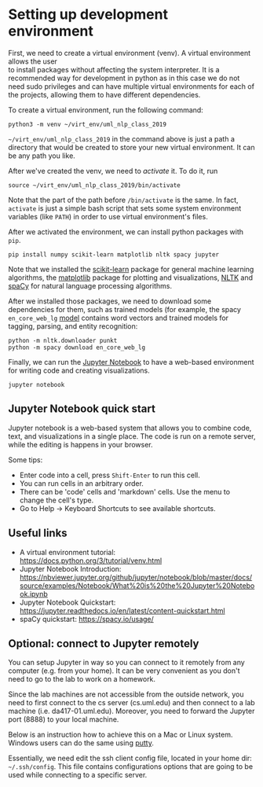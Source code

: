 # Setting up development environment

First, we need to create a virtual environment (venv). A virtual environment allows the user  
to install packages without affecting the system interpreter. It is a recommended way for development in python 
as in this case we do not need sudo privileges and can have multiple virtual environments for each of 
the projects, allowing them to have different dependencies.

To create a virtual environment, run the following command:
```
python3 -m venv ~/virt_env/uml_nlp_class_2019
```
`~/virt_env/uml_nlp_class_2019` in the command above is just a path a directory that would be created 
to store your new virtual environment. It can be any path you like.

After we've created the venv, we need to *activate* it. To do it, run 
```
source ~/virt_env/uml_nlp_class_2019/bin/activate
```
Note that the part of the path before `/bin/activate` is the same. In fact, `activate` is 
just a simple bash script that sets some system environment variables (like `PATH`) in order to use 
virtual environment's files.

After we activated the environment, we can install python packages with `pip`. 
```
pip install numpy scikit-learn matplotlib nltk spacy jupyter
``` 

Note that we installed the [scikit-learn](https://scikit-learn.org/stable/) package
for general machine learning algorithms, the [matplotlib](https://matplotlib.org/) package for plotting 
and visualizations, [NLTK](http://www.nltk.org/) and [spaCy](https://spacy.io/) 
for natural language processing algorithms. 

After we installed those packages, we need to download some dependencies for them, 
such as trained models (for example, the spacy `en_core_web_lg` 
[model](https://spacy.io/models/en#en_core_web_lg) contains word vectors and 
trained models for tagging, parsing, and entity recognition:
```
python -m nltk.downloader punkt
python -m spacy download en_core_web_lg
```

Finally, we can run the [Jupyter Notebook](https://jupyter.org/) to have a web-based environment for writing code 
and creating visualizations.
```
jupyter notebook
```

## Jupyter Notebook quick start
Jupyter notebook is a web-based system that allows you to combine 
code, text, and visualizations in a single place. The code is run on a remote 
server, while the editing is happens in your browser. 

Some tips:
 - Enter code into a cell, press `Shift-Enter` to run this cell.
 - You can run cells in an arbitrary order.
 - There can be 'code' cells and 'markdown' cells. 
 Use the menu to change the cell's type.
 - Go to Help -> Keyboard Shortcuts to see available shortcuts.  
   

## Useful links
 - A virtual environment tutorial: https://docs.python.org/3/tutorial/venv.html
 - Jupyter Notebook Introduction: https://nbviewer.jupyter.org/github/jupyter/notebook/blob/master/docs/source/examples/Notebook/What%20is%20the%20Jupyter%20Notebook.ipynb
 - Jupyter Notebook Quickstart: https://jupyter.readthedocs.io/en/latest/content-quickstart.html
 - spaCy quickstart: https://spacy.io/usage/


## Optional: connect to Jupyter remotely
You can setup Jupyter in way so you can connect to it remotely 
from any computer (e.g. from your home). It can be very convenient 
as you don't need to go to the lab to work on a homework.

Since the lab machines are not accessible from the outside network, 
you need to first connect to the cs server (cs.uml.edu) and then connect 
to a lab machine (i.e. da417-01.uml.edu). Moreover, you need to 
forward the Jupyter port (8888) to your local machine. 

Below is an instruction how to achieve this on a Mac or Linux system. 
Windows users can do the same using [putty](https://putty.org/).

Essentially, we need edit the ssh client config file, 
located in your home dir: `~/.ssh/config`. 
This file contains configurations options that are going to be used 
while connecting to a specific server. 
   


